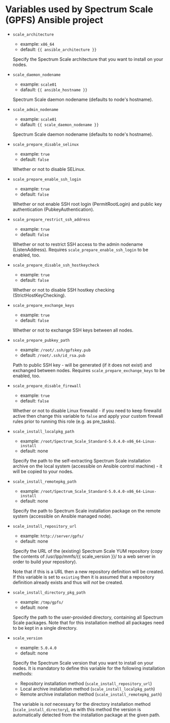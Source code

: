 Variables used by Spectrum Scale (GPFS) Ansible project
=======================================================

- `scale_architecture`
  - example: `x86_64`
  - default: `{{ ansible_architecture }}`

  Specify the Spectrum Scale architecture that you want to install on your nodes.

- `scale_daemon_nodename`
  - example: `scale01`
  - dafault: `{{ ansible_hostname }}`

  Spectrum Scale daemon nodename (defaults to node's hostname).

- `scale_admin_nodename`
  - example: `scale01`
  - dafault: `{{ scale_daemon_nodename }}`

  Spectrum Scale daemon nodename (defaults to node's hostname).

- `scale_prepare_disable_selinux`
  - example: `true`
  - default: `false`

  Whether or not to disable SELinux.

- `scale_prepare_enable_ssh_login`
  - example: `true`
  - default: `false`

  Whether or not enable SSH root login (PermitRootLogin) and public key authentication (PubkeyAuthentication).

- `scale_prepare_restrict_ssh_address`
  - example: `true`
  - default: `false`

  Whether or not to restrict SSH access to the admin nodename (ListenAddress). Requires `scale_prepare_enable_ssh_login` to be enabled, too.

- `scale_prepare_disable_ssh_hostkeycheck`
  - example: `true`
  - default: `false`

  Whether or not to disable SSH hostkey checking (StrictHostKeyChecking).

- `scale_prepare_exchange_keys`
  - example: `true`
  - default: `false`

  Whether or not to exchange SSH keys between all nodes.

- `scale_prepare_pubkey_path`
  - example: `/root/.ssh/gpfskey.pub`
  - default: `/root/.ssh/id_rsa.pub`

  Path to public SSH key - will be generated (if it does not exist) and exchanged between nodes. Requires `scale_prepare_exchange_keys` to be enabled, too.

- `scale_prepare_disable_firewall`
  - example: `true`
  - default: `false`

  Whether or not to disable Linux firewalld - if you need to keep firewalld active then change this variable to `false` and apply your custom firewall rules prior to running this role (e.g. as pre_tasks).

- `scale_install_localpkg_path`
  - example: `/root/Spectrum_Scale_Standard-5.0.4.0-x86_64-Linux-install`
  - default: none

  Specify the path to the self-extracting Spectrum Scale installation archive on the local system (accessible on Ansible control machine) - it will be copied to your nodes.

- `scale_install_remotepkg_path`
  - example: `/root/Spectrum_Scale_Standard-5.0.4.0-x86_64-Linux-install`
  - default: none

  Specify the path to Spectrum Scale installation package on the remote system (accessible on Ansible managed node).

- `scale_install_repository_url`
  - example: `http://server/gpfs/`
  - default: none

  Specify the URL of the (existing) Spectrum Scale YUM repository (copy the contents of /usr/lpp/mmfs/{{ scale_version }}/ to a web server in order to build your repository).

  Note that if this is a URL then a new repository definition will be created. If this variable is set to `existing` then it is assumed that a repository definition already exists and thus will *not* be created.

- `scale_install_directory_pkg_path`
  - example: `/tmp/gpfs/`
  - default: none

  Specify the path to the user-provided directory, containing all Spectrum Scale packages. Note that for this installation method all packages need to be kept in a single directory.

- `scale_version`
  - example: `5.0.4.0`
  - default: none

  Specify the Spectrum Scale version that you want to install on your nodes. It is mandatory to define this variable for the following installation methods:
  - Repository installation method (`scale_install_repository_url`)
  - Local archive installation method (`scale_install_localpkg_path`)
  - Remote archive installation method (`scale_install_remotepkg_path`)

  The variable is *not* necessary for the directory installation method (`scale_install_directory`), as with this method the version is automatically detected from the installation package at the given path.
